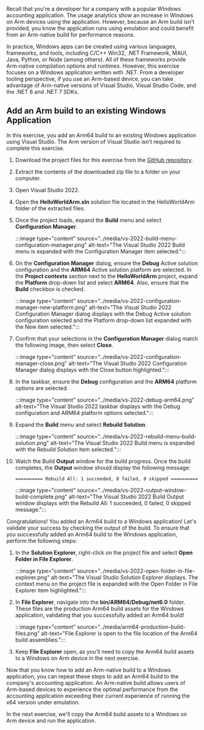 Recall that you're a developer for a company with a popular Windows  accounting application. The usage analytics show an increase in Windows on Arm devices using the application. However, because an Arm build isn't provided, you know the application runs using emulation and could benefit from an Arm-native build for performance reasons.

In practice, Windows apps can be created using various languages, frameworks, and tools, including C/C++ Win32, .NET Framework, MAUI, Java, Python, or Node (among others). All of these frameworks provide Arm-native compilation options and runtimes. However, this exercise focuses on a Windows application written with .NET. From a developer tooling perspective, if you use an Arm-based device, you can take advantage of Arm-native versions of Visual Studio, Visual Studio Code, and the .NET 6 and .NET 7 SDKs.

## Add an Arm build to an existing Windows Application

In this exercise, you add an Arm64 build to an existing Windows application using Visual Studio. The Arm version of Visual Studio isn't required to complete this exercise.

1. Download the project files for this exercise from the [GitHub repository](https://github.com/MicrosoftDocs/mslearn-add-arm64-windows-app/archive/refs/heads/main.zip).

1. Extract the contents of the downloaded zip file to a folder on your computer.

1. Open Visual Studio 2022.

1. Open the **HelloWorldArm.sln** solution file located in the HelloWorldArm folder of the extracted files.

1. Once the project loads, expand the **Build** menu and select **Configuration Manager**.

    :::image type="content" source="../media/vs-2022-build-menu-configuration-manager.png" alt-text="The Visual Studio 2022 Build menu is expanded with the Configuration Manager item selected.":::

1. On the **Configuration Manager** dialog, ensure the **Debug** Active solution configuration and the **ARM64** Active solution platform are selected. In the **Project contexts** section next to the **HelloWorldArm** project, expand the **Platform** drop-down list and select **ARM64**. Also, ensure that the **Build** checkbox is checked.

    :::image type="content" source="../media/vs-2022-configuration-manager-new-platform.png" alt-text="The Visual Studio 2022 Configuration Manager dialog displays with the Debug Active solution configuration selected and the Platform drop-down list expanded with the New item selected.":::

1. Confirm that your selections in the **Configuration Manager** dialog match the following image, then select **Close**.

    :::image type="content" source="../media/vs-2022-configuration-manager-close.png" alt-text="The Visual Studio 2022 Configuration Manager dialog displays with the Close button highlighted.":::

1. In the taskbar, ensure the **Debug** configuration and the **ARM64** platform options are selected.

    :::image type="content" source="../media/vs-2022-debug-arm64.png" alt-text="The Visual Studio 2022 taskbar displays with the Debug configuration and ARM64 platform options selected.":::

1. Expand the **Build** menu and select **Rebuild Solution**.

    :::image type="content" source="../media/vs-2022-rebuild-menu-build-solution.png" alt-text="The Visual Studio 2022 Build menu is expanded with the Rebuild Solution item selected.":::

1. Watch the Build **Output** window for the build progress. Once the build completes, the **Output** window should display the following message:

    ```text
    ========== Rebuild All: 1 succeeded, 0 failed, 0 skipped ==========
    ```

    :::image type="content" source="../media/vs-2022-output-window-build-complete.png" alt-text="The Visual Studio 2022 Build Output window displays with the Rebuild All: 1 succeeded, 0 failed, 0 skipped message.":::

Congratulations! You added an Arm64 build to a Windows application! Let's validate your success by checking the output of the build. To ensure that you successfully added an Arm64 build to the Windows application, perform the following steps:

1. In the **Solution Explorer**, right-click on the project file and select **Open Folder in File Explorer**.

    :::image type="content" source="../media/vs-2022-open-folder-in-file-explorer.png" alt-text="The Visual Studio Solution Explorer displays. The context menu on the project file is expanded with the Open Folder in File Explorer item highlighted.":::

1. In **File Explorer**, navigate into the **bin/ARM64/Debug/net6.0** folder. These files are the production Arm64 build assets for the Windows application, validating that you successfully added an Arm64 build!

    :::image type="content" source="../media/arm64-production-build-files.png" alt-text="File Explorer is open to the file location of the Arm64 build assemblies.":::

1. Keep **File Explorer** open, as you'll need to copy the Arm64 build assets to a Windows on Arm device in the next exercise.

Now that you know how to add an Arm-native build to a Windows application, you can repeat these steps to add an Arm64 build to the company's accounting application. An Arm-native build allows users of Arm-based devices to experience the optimal performance from the accounting application exceeding their current experience of running the x64 version under emulation.

In the next exercise, we'll copy the Arm64 build assets to a Windows on Arm device and run the application.
